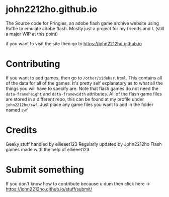 # john2212ho.github.io
The Source code for Pringles, an adobe flash game archive website using Ruffle to emulate adobe flash. Mostly just a project for my friends and I. (still a major WIP at this point)

if you want to visit the site then go to https://john2212ho.github.io

# Contributing
If you want to add games, then go to `/other/sidebar.html`. This contains all of the data for all of the games. It's pretty self explanatory as to what all the things you will have to specify are. Note that flash games do not need the `data-frameheight` and `data-framewidth` attributes. All of the flash game files are stored in a different repo, this can be found at my profile under `john2212ho/swf`. Just place any game files you want to add in the folder named `swf`
# Credits
Geeky stuff handled by ellieeet123
Regularly updated by John2212ho
Flash games made with the help of ellieeet123
# Submit something
If you don't know how to contribute because u dum then click here -> https://john2212ho.github.io/stuff/submit/
